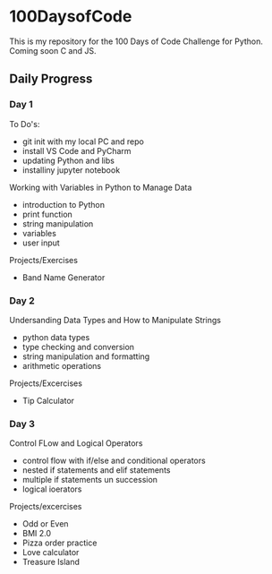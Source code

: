 # 100DaysofCode


This is my repository for the 100 Days of Code Challenge for Python.
Coming soon C and JS.

## Daily Progress

### Day 1

To Do's:
- git init with my local PC and repo
- install VS Code and PyCharm 
- updating Python and libs
- installiny jupyter notebook

Working with Variables in Python to Manage Data
- introduction to Python
- print function
- string manipulation
- variables
- user input

Projects/Exercises
- Band Name Generator

### Day 2

Undersanding Data Types and How to Manipulate Strings
- python data types
- type checking and conversion
- string manipulation and formatting
- arithmetic operations

Projects/Excercises
- Tip Calculator

### Day 3

Control FLow and Logical Operators
- control flow with if/else and conditional operators
- nested if statements and elif statements
- multiple if statements un succession
- logical ioerators

Projects/excercises
- Odd or Even
- BMI 2.0
- Pizza order practice
- Love calculator
- Treasure Island
